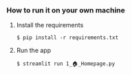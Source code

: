 
### How to run it on your own machine

1. Install the requirements

   ```
   $ pip install -r requirements.txt
   ```

2. Run the app

   ```
   $ streamlit run 1_🏠_Homepage.py
   ```
